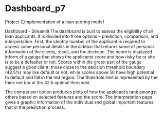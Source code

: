 # Dashboard_p7

Project 7_Implementation of a loan scoring model


Dashboard - Streamlit 
The dashboard is built to assess the eligibility of all loan applicants. It is divided into three options – prediction, comparison, and interpretation. First, the identity number of the applicant is required to access some personal details in the sidebar that returns some of personal information of the clients, result, and the decision. The score is displayed inform of a gauge that shows the applicants score and how risky he or she is to be a defaulter or not. Scores within the green part of the gauge suggest a good client, those close to the decision threshold boundary (42.5%) may like default or not, while scores above 50 have high potential to default and fall in the red region. The threshold limit is represented by the thick red bar at the 42.5 optimal threshold. 

The comparison option produces plots of how the applicant’s rank amongst others based on selected features and the score. The interpretation page gives a graphic information of the individual and global important features that in the prediction process. 
